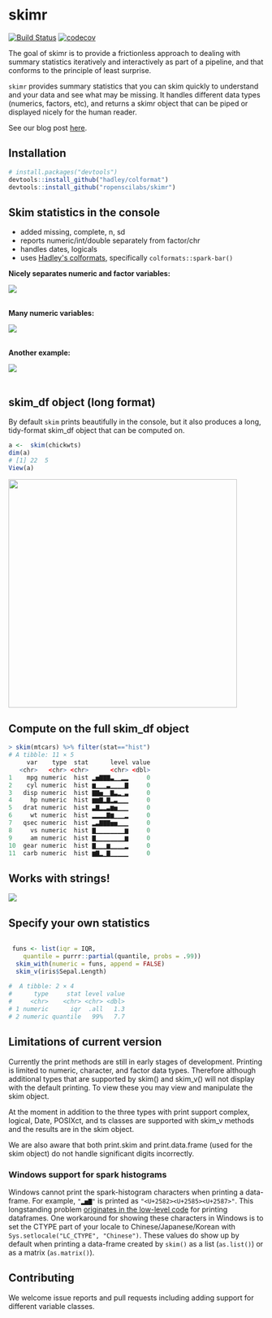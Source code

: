 # skimr

[![Build Status](https://travis-ci.org/ropenscilabs/skimr.svg?branch=master)](https://travis-ci.org/ropenscilabs/skimr)
[![codecov](https://codecov.io/gh/ropenscilabs/skimr/branch/master/graph/badge.svg)](https://codecov.io/gh/ropenscilabs/skimr)

The goal of skimr is to provide a frictionless approach to dealing with summary statistics iteratively and interactively as part of a pipeline, and that conforms to the principle of least surprise. 

`skimr` provides summary statistics that you can skim quickly to understand and your data and see what may be missing. It handles different data types (numerics, factors, etc), and returns a skimr object that can be piped or displayed nicely for the human reader. 

See our blog post [here](https://rawgit.com/ropenscilabs/skimr/master/blog.html).

## Installation


``` r
# install.packages("devtools")
devtools::install_github("hadley/colformat")
devtools::install_github("ropenscilabs/skimr")
```


## Skim statistics in the console

- added missing, complete, n, sd
- reports numeric/int/double separately from factor/chr
- handles dates, logicals
- uses [Hadley's colformats](https://github.com/hadley/colformat), specifically `colformats::spark-bar()`

**Nicely separates numeric and factor variables:**  

![](man/figures/skim_chickwts.png)  
<br>

**Many numeric variables:**  

![](man/figures/skim_mtcars.png)  
<br>
 
**Another example:**  


![](man/figures/skim_iris.png)  
<br>

## skim_df object (long format)

By default `skim` prints beautifully in the console, but it also produces a long, tidy-format skim_df object that can be computed on. 

```r
a <-  skim(chickwts)
dim(a)
# [1] 22  5
View(a)
```

<img src="man/figures/skim_chickwts_df.png" width="450px">


## Compute on the full skim_df object

```r
> skim(mtcars) %>% filter(stat=="hist")
# A tibble: 11 × 5
     var    type  stat      level value
   <chr>   <chr> <chr>      <chr> <dbl>
1    mpg numeric  hist ▂▅▇▇▇▃▁▁▂▂     0
2    cyl numeric  hist ▆▁▁▁▃▁▁▁▁▇     0
3   disp numeric  hist ▇▇▅▁▁▇▃▂▁▃     0
4     hp numeric  hist ▆▆▇▂▇▂▃▁▁▁     0
5   drat numeric  hist ▃▇▂▂▃▆▅▁▁▁     0
6     wt numeric  hist ▂▂▂▂▇▆▁▁▁▂     0
7   qsec numeric  hist ▂▃▇▇▇▅▅▁▁▁     0
8     vs numeric  hist ▇▁▁▁▁▁▁▁▁▆     0
9     am numeric  hist ▇▁▁▁▁▁▁▁▁▆     0
10  gear numeric  hist ▇▁▁▁▆▁▁▁▁▂     0
11  carb numeric  hist ▆▇▂▁▇▁▁▁▁▁     0
```

## Works with strings!


![](man/figures/skim_babynames.png)

## Specify your own statistics

```r

 funs <- list(iqr = IQR,
    quantile = purrr::partial(quantile, probs = .99))
  skim_with(numeric = funs, append = FALSE)
  skim_v(iris$Sepal.Length)
  
#  A tibble: 2 × 4
#      type     stat level value
#     <chr>    <chr> <chr> <dbl>
# 1 numeric      iqr  .all   1.3
# 2 numeric quantile   99%   7.7

```

## Limitations of current version

Currently the print methods are still in early stages of development. Printing is limited to numeric, character,
and factor data types. Therefore although additional types that are supported by skim() 
and skim_v() will not display with the default printing.  To view these you may view and manipulate the 
skim object.

At the moment in addition to the three types with print support complex, logical, Date, POSIXct, and ts classes
are supported with skim_v methods and the results are in the skim object.

We are also aware that both print.skim and print.data.frame (used for the skim object)  do not handle 
significant digits incorrectly.  

### Windows support for spark histograms

Windows cannot print the spark-histogram characters when printing a data-frame. For example, 
`"▂▅▇"` is printed as `"<U+2582><U+2585><U+2587>"`. This longstanding problem [originates in 
the low-level code](http://r.789695.n4.nabble.com/Unicode-display-problem-with-data-frames-under-Windows-td4707639.html) 
for printing dataframes. One workaround for showing these characters in Windows is to set the CTYPE part of your locale to Chinese/Japanese/Korean with `Sys.setlocale("LC_CTYPE", "Chinese")`. These values do show up by default when printing a data-frame created by `skim()` as a list (`as.list()`) or as a matrix (`as.matrix()`).

## Contributing

We welcome issue reports and pull requests including adding support for different variable classes.

